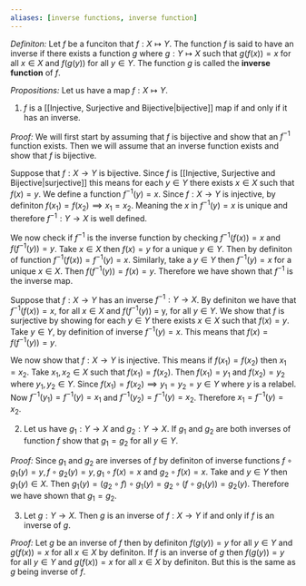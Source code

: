 ```yaml
---
aliases: [inverse functions, inverse function]
---
```


*Definiton:* Let $f$ be a funciton that $f:X\mapsto Y$. The function $f$ is said to have an inverse if there exists a function $g$ where $g:Y\mapsto X$ such that $g(f(x)) = x$ for all $x\in X$ and $f(g(y))$ for all $y\in Y$.	The function $g$ is called the **inverse function** of $f$.

*Propositions:* Let us have a map $f:X\mapsto Y$.
1. $f$ is a [[Injective, Surjective and Bijective|bijective]] map if and only if it has an inverse.

*Proof:* We will first start by assuming that $f$ is bijective and show that an $f^{-1}$ function exists. Then we will assume that an inverse function exists and show that $f$ is bijective.

Suppose that $f:X\rightarrow Y$ is bijective. Since $f$ is [[Injective, Surjective and Bijective|surjective]] this means for each $y\in Y$ there exists $x\in X$ such that $f(x) = y$. We define a function $f^{-1}(y) = x$. Since $f:X\rightarrow Y$ is injective, by definiton $f(x_1)=f(x_2)\implies x_1=x_2$. Meaning the $x$ in $f^{-1}(y) = x$ is unique and therefore $f^{-1}:Y\rightarrow X$ is well defined.

We now check if $f^{-1}$ is the inverse function by checking $f^{-1}(f(x)) = x$ and $f(f^{-1}(y)) = y$. Take $x\in X$ then $f(x) = y$ for a unique $y\in Y$. Then by definiton of function $f^{-1}(f(x)) = f^{-1}(y) = x$. Similarly, take a $y\in Y$ then $f^{-1} (y)=x$ for a unique $x\in X$. Then $f(f^{-1}(y)) = f(x)=y$. Therefore we have shown that $f^{-1}$ is the inverse map.

Suppose that $f:X\rightarrow Y$ has an inverse $f^{-1}: Y\rightarrow X$. By definiton we have that $f^{-1}(f(x))=x$, for all $x\in X$ and $f(f^{-1}(y))$ = y, for all $y\in Y$. We show that $f$ is surjective by showing for each $y\in Y$ there exists $x\in X$ such that $f(x) = y$. Take $y\in Y$, by definition of inverse $f^{-1}(y) = x$. This means that $f(x) = f(f^{-1}(y))=y$.

We now show that $f:X\rightarrow Y$ is injective. This means if $f(x_1) = f(x_2)$ then $x_1=x_2$. Take $x_1,x_2\in X$ such that $f(x_1) = f(x_2)$. Then $f(x_1) = y_1$ and $f(x_2) = y_2$ where $y_1,y_2\in Y$. Since $f(x_1) = f(x_2)\implies y_1=y_2=y\in Y$ where $y$ is a relabel. Now $f^{-1}(y_1) = f^{-1}(y)=x_1$ and $f^{-1}(y_2) = f^{-1}(y) = x_2$. Therefore $x_1 = f^{-1}(y)=x_2$.

2. Let us have $g_1:Y\rightarrow X$ and $g_2:Y\rightarrow X$. If $g_1$ and $g_2$ are both inverses of function $f$ show that $g_1=g_2$ for all $y\in Y$.

*Proof:* Since $g_1$ and $g_2$ are inverses of $f$ by definiton of inverse functions $f\circ g_1(y)=y,f\circ g_2(y) = y,g_1\circ f(x)=x$ and $g_2\circ f(x)=x$. Take and $y\in Y$ then  $g_1(y)\in X$. Then $g_1(y) = (g_2\circ f)\circ g_1(y)=g_2\circ(f\circ g_1(y))=g_2(y)$. Therefore we have shown that $g_1=g_2$.

3. Let $g:Y\rightarrow X$. Then $g$ is an inverse of $f:X\rightarrow Y$ if and only if $f$ is an inverse of $g$.

*Proof:* Let $g$ be an inverse of $f$ then by definiton $f(g(y))=y$ for all $y\in Y$ and $g(f(x)) = x$ for all $x\in X$ by definiton. If $f$ is an inverse of $g$ then $f(g(y))=y$ for all $y\in Y$ and $g(f(x))=x$ for all $x\in X$ by definiton. But this is the same as $g$ being inverse of $f$.